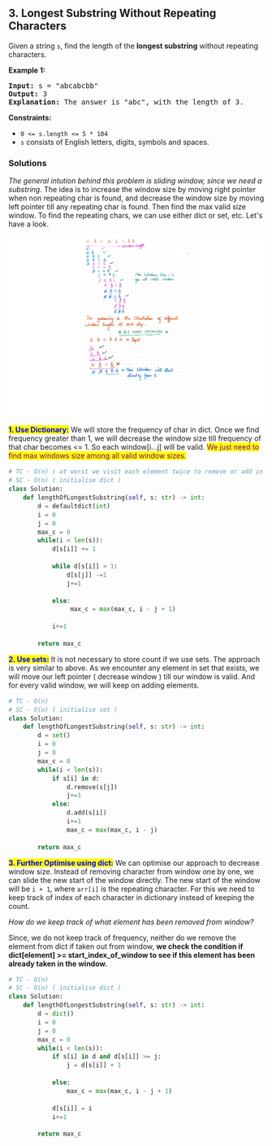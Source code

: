 ## 3. Longest Substring Without Repeating Characters

Given a string `s`, find the length of the **longest substring** without repeating characters.

**Example 1:**
<pre>
<b>Input:</b> s = "abcabcbb"
<b>Output:</b> 3
<b>Explanation:</b> The answer is "abc", with the length of 3.
</pre>

**Constraints:**

-   `0 <= s.length <= 5 * 104`
-   `s` consists of English letters, digits, symbols and spaces.

### Solutions
*The general intution behind this problem is sliding window, since we need a substring*.  The idea is to increase the window size by moving right pointer when non repeating char is found, and decrease the window size  by moving left pointer till any repeating char is found. Then find the max valid size window. To find the repeating chars, we can use either dict or set, etc. Let's have a look.

![](../../.gitbook/assets/longest-substr.jpeg)

<mark style="color:blue;">**1. Use Dictionary:**</mark> We will store the frequency of char in dict. Once we find frequency greater than 1, we will decrease the window size till frequency of that char becomes <= 1. So each window[i...j] will be valid. <mark style="color:purple;">We just need to find max windows size among all valid window sizes.</mark>

```python
# TC - O(n) ( at worst we visit each element twice to remove or add in window)
# SC - O(n) ( initialise dict )
class Solution:
    def lengthOfLongestSubstring(self, s: str) -> int:
        d = defaultdict(int)
        i = 0
        j = 0
        max_c = 0
        while(i < len(s)):   
            d[s[i]] += 1
                
            while d[s[i]] > 1:
                d[s[j]] -=1
                j+=1 
                
            else:
                 max_c = max(max_c, i - j + 1)
        
            i+=1
         
        return max_c
```

<mark style="color:blue;">**2. Use sets:**</mark> It is not necessary to store count if we use sets. The approach is very similar to above. As we encounter any element in set that exists, we will move our left pointer ( decrease window ) till our window is valid. And for every valid window, we will keep on adding elements.

```python
# TC - O(n)
# SC - O(n) ( initialise set )
class Solution:
    def lengthOfLongestSubstring(self, s: str) -> int:
        d = set()
        i = 0
        j = 0
        max_c = 0     
        while(i < len(s)):  
            if s[i] in d:
                d.remove(s[j])
                j+=1 
            else:    
                d.add(s[i])
                i+=1
                max_c = max(max_c, i - j)
         
        return max_c
```

<mark style="color:blue;">**3. Further Optimise using dict:**</mark>  We can optimise our approach to decrease window size. Instead of removing character from window one by one, we can slide the new start of the window directly. The new start of the window will be ``i + 1``, where `arr[i]` is the repeating character. For this we need to keep track of index of each character in dictionary instead of keeping the count.

*How do we keep track of what element has been removed from window?*

Since, we do not keep track of frequency, neither do we remove the element from dict if taken out from window, **we check the condition if dict[element] >= start_index_of_window to see if this element has been already taken in the window.**

```python
# TC - O(n)
# SC - O(n) ( initialise dict )
class Solution:
    def lengthOfLongestSubstring(self, s: str) -> int:
        d = dict()
        i = 0
        j = 0
        max_c = 0
        while(i < len(s)):    
            if s[i] in d and d[s[i]] >= j:
                j = d[s[i]] + 1
                
            else:      
                max_c = max(max_c, i - j + 1)
                
            d[s[i]] = i   
            i+=1
         
        return max_c
```